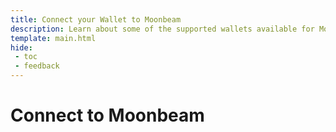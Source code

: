 ```yaml
---
title: Connect your Wallet to Moonbeam
description: Learn about some of the supported wallets available for Moonbeam, and how to connect your wallet and use it to interact with Moonbeam networks.
template: main.html
hide: 
 - toc
 - feedback
---
```


<h1 class='subsection-title'>Connect to Moonbeam</h1>
<div class='subsection-wrapper'></div>
